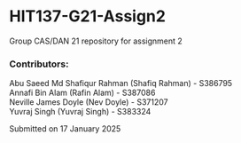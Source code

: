 # HIT137-G21-Assign2
Group CAS/DAN 21 repository for assignment 2

### Contributors: 
Abu Saeed Md Shafiqur Rahman (Shafiq Rahman) - S386795 \
Annafi Bin Alam (Rafin Alam) - S387086 \
Neville James Doyle (Nev Doyle) - S371207 \
Yuvraj Singh (Yuvraj Singh) - S383324 


Submitted on 17 January 2025
